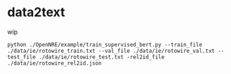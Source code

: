 # data2text
wip

`python ./OpenNRE/example/train_supervised_bert.py --train_file ./data/ie/rotowire_train.txt --val_file ./data/ie/rotowire_val.txt --test_file ./data/ie/rotowire_test.txt -rel2id_file ./data/ie/rotowire_rel2id.json`